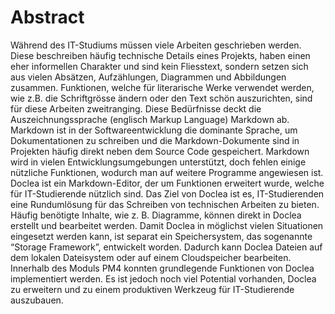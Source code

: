 # Abstract

Während des IT-Studiums müssen viele Arbeiten geschrieben werden. Diese beschreiben häufig technische Details eines Projekts, haben einen eher informellen Charakter und sind kein Fliesstext, sondern setzen sich aus vielen Absätzen, Aufzählungen, Diagrammen und Abbildungen zusammen. Funktionen, welche für literarische Werke verwendet werden, wie z.B. die Schriftgrösse ändern oder den Text schön auszurichten, sind für diese Arbeiten zweitranging. Diese Bedürfnisse deckt die Auszeichnungssprache (englisch Markup Language) Markdown ab. Markdown ist in der Softwareentwicklung die dominante Sprache, um Dokumentationen zu schreiben und die Markdown-Dokumente sind in Projekten häufig direkt neben dem Source Code gespeichert. Markdown wird in vielen Entwicklungsumgebungen unterstützt, doch fehlen einige nützliche Funktionen, wodurch man auf weitere Programme angewiesen ist. Doclea ist ein Markdown-Editor, der um Funktionen erweitert wurde, welche für IT-Studierende nützlich sind. Das Ziel von Doclea ist es, IT-Studierenden eine Rundumlösung für das Schreiben von technischen Arbeiten zu bieten. Häufig benötigte Inhalte, wie z. B. Diagramme, können direkt in Doclea erstellt und bearbeitet werden. Damit Doclea in möglichst vielen Situationen eingesetzt werden kann, ist separat ein Speichersystem, das sogenannte “Storage Framework”, entwickelt worden. Dadurch kann Doclea Dateien auf dem lokalen Dateisystem oder auf einem Cloudspeicher bearbeiten. Innerhalb des Moduls PM4 konnten grundlegende Funktionen von Doclea implementiert werden. Es ist jedoch noch viel Potential vorhanden, Doclea zu erweitern und zu einem produktiven Werkzeug für IT-Studierende auszubauen.
